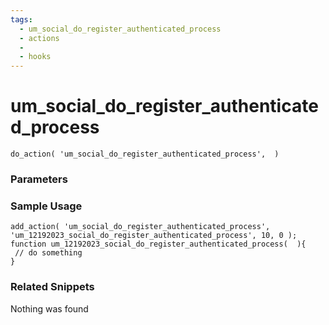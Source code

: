 ```yaml
---
tags: 
  - um_social_do_register_authenticated_process
  - actions
  - 
  - hooks
---
```

# um\_social\_do\_register\_authenticated\_process

``` php:no-line-numbers
do_action( 'um_social_do_register_authenticated_process',  )
```
<div class='hook-sep'></div>

### Parameters

<div class='hook-sep'></div>



### Sample Usage

``` php:no-line-numbers
add_action( 'um_social_do_register_authenticated_process', 'um_12192023_social_do_register_authenticated_process', 10, 0 );
function um_12192023_social_do_register_authenticated_process(  ){
 // do something
}
```
<div class='hook-sep'></div>



### Related Snippets

Nothing was found

